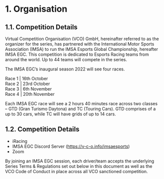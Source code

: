 # 1. Organisation

## 1.1. Competition Details
Virtual Competition Organisation (VCO) GmbH, hereinafter referred to as the organizer for the series, has partnered with the International Motor Sports Association (IMSA) to run the IMSA Esports Global Championship, hereafter IMSA EGC. This competition is dedicated to Esports Racing teams from around the world. Up to 44 teams will compete in the series.

The IMSA EGC’s inaugural season 2022 will see four races.

Race 1 | 16th October  
Race 2 | 23rd October  
Race 3 | 6th November  
Race 4 | 20th November  

Each IMSA EGC race will see a 2 hours 40 minutes race across two classes – GTD (Gran Turismo Daytona) and TC (Touring Cars). GTD comprises of a up to 30 cars, while TC will have grids of up to 14 cars.

## 1.2. Competition Details
- iRacing
- IMSA EGC Discord Server (https://v-c-o.info/imsaesports)
- Zoom

By joining an IMSA EGC session, each driver/team accepts the underlying Series Terms & Regulations set out below in this document as well as the VCO Code of Conduct in place across all VCO sanctioned competition.
